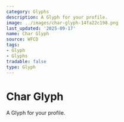 ```yaml
---
category: Glyphs
description: A Glyph for your profile.
image: ../images/char-glyph-14fa22c198.png
last_updated: '2025-09-17'
name: Char Glyph
source: WFCD
tags:
- Glyph
- Glyphs
tradable: false
type: Glyph
---
```


# Char Glyph

A Glyph for your profile.

